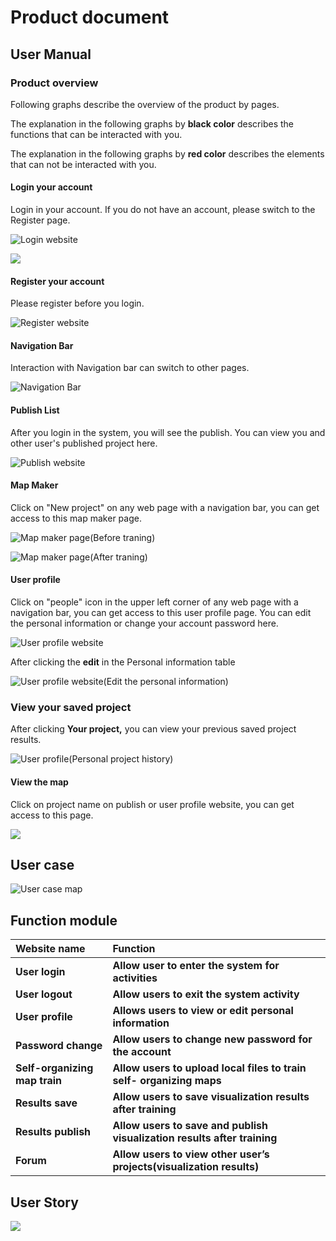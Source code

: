 # Product document

## User Manual

### Product overview

Following graphs describe the overview of the product by pages.

The explanation in the following graphs by **black color** describes the functions that can be interacted with you.

The explanation in the following graphs by **red color** describes the elements that can not be interacted with you.

#### 

#### Login your account

Login in your account. If you do not have an account, please switch to the Register page.

![Login website](.gitbook/assets/system-documentation-15-.png)

![](https://gblobscdn.gitbook.com/assets%2F-Mad02VgHwHJ4nmYn0Gv%2F-MbHOIWTI9Rqhq_Qpm2y%2F-MbHWu5SDkojgJjgfG4b%2FSystem%20documentation%20%285%29.png?alt=media&token=3340bd44-b27a-4630-9d83-776519e13499)

#### Register your account

Please register before you login.

![Register website](.gitbook/assets/system-documentation.png)

#### Navigation Bar

Interaction with Navigation bar can switch to other pages.

![Navigation Bar](.gitbook/assets/system-documentation-4-.png)

#### Publish List

After you login in the system, you will see the publish. You can view you and other user's published project here.

![Publish website](.gitbook/assets/system-documentation-5-.png)

#### Map Maker 

Click on "New project" on any web page with a navigation bar, you can get access to this map maker page.

![Map maker page\(Before traning\)](.gitbook/assets/system-documentation-8-.png)



![Map maker page\(After traning\)](.gitbook/assets/system-documentation-9-.png)



#### User profile

Click on "people" icon in the upper left corner of any web page with a navigation bar,  you can get access to this user profile page. You can edit the personal information or change your account password here. 

![User profile website](.gitbook/assets/system-documentation-10-.png)

After clicking the **edit** in the Personal information table

![User profile website\(Edit the personal information\)](.gitbook/assets/system-documentation-12-.png)



### View your saved project

After clicking **Your project,** you can view your previous saved project results.

![User profile\(Personal project history\)](.gitbook/assets/system-documentation-13-.png)

#### View the map

Click on project name on publish or user profile website, you can get access to this page.

![](.gitbook/assets/system-documentation-14-.png)

## User case

![User case map](.gitbook/assets/som_use_case_diagram_vpd_1.png)

## Function module

| Website name | Function |
| :--- | :--- |
| **User login** | **Allow user to enter the system for activities** |
| **User logout** | **Allow users to exit the system activity** |
| **User profile** | **Allows users to view or edit personal information** |
| **Password change** | **Allow users to change new password for the account** |
| **Self-organizing map train** | **Allow users to upload local files to train self- organizing maps** |
| **Results save** | **Allow users to save visualization results after training** |
| **Results publish** | **Allow users to save and publish visualization results after training** |
| **Forum** | **Allow users to view other user’s projects\(visualization results\)** |



## User Story

![](.gitbook/assets/image.png)

